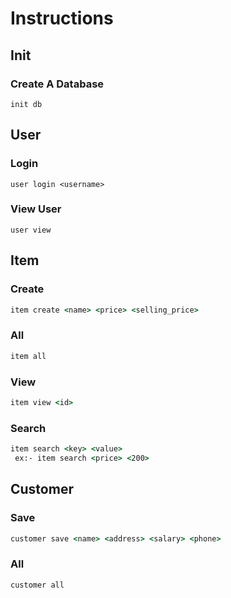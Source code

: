 # Instructions

## Init

### Create A Database

```
init db
```

## User

### Login

```
user login <username>
```

### View User

```
user view
```

## Item

### Create

```cmd
item create <name> <price> <selling_price>
```

### All

```cmd
item all
```

### View

```cmd
item view <id>
```

### Search

```cmd
item search <key> <value>
 ex:- item search <price> <200>
```

## Customer

### Save

```cmd
customer save <name> <address> <salary> <phone>
```

### All

```cmd
customer all
```
